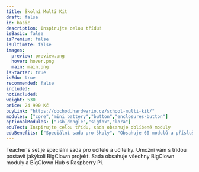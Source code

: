 ```yaml
---
title: Školní Multi Kit
draft: false
id: basic
description: Inspirujte celou třídu!
isBasic: false
isPremium: false
isUltimate: false
images:
  preview: preview.png
  hover: hover.png
  main: main.png
isStarter: true
isEdu: true
recommended: false
included:
notIncluded:
weight: 530
price: 24 990 Kč
buyLink: "https://obchod.hardwario.cz/school-multi-kit/"
modules: ["core","mini_battery","button","enclosures-button"]
optionalModules: ["usb_dongle","sigfox","lora"]
eduText: Inspirujte celou třídu, sada obsahuje oblíbené moduly
eduBenefits: ["Speciální sada pro školy", "Obsahuje 60 modulů a příslušenství", "Obsahuje BigClown Hub","Postavíte libovolný BigClown projekt"]
---
```


Teacher's set je speciální sada pro učitele a učitelky. Umožní vám s třídou postavit jakýkoli BigClown projekt. Sada obsahuje všechny BigClown moduly a BigClown Hub s Raspberry Pi.
